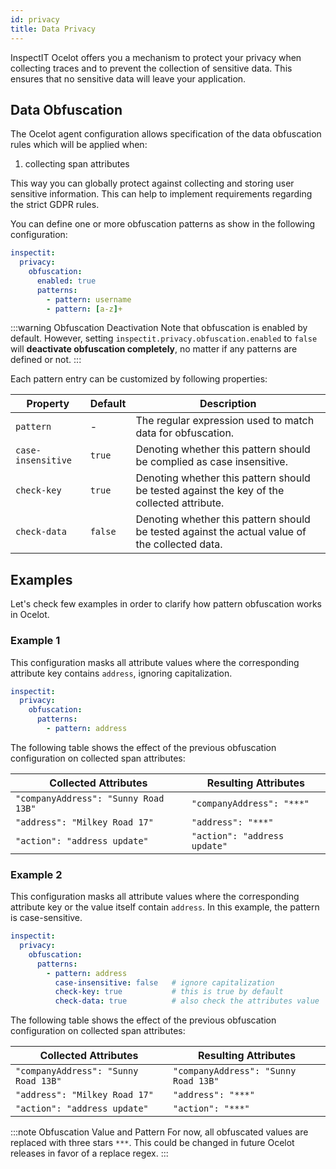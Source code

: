 ```yaml
---
id: privacy
title: Data Privacy
---
```


InspectIT Ocelot offers you a mechanism to protect your privacy when collecting traces and to prevent the collection of sensitive data.
This ensures that no sensitive data will leave your application.

## Data Obfuscation

The Ocelot agent configuration allows specification of the data obfuscation rules which will be applied when:

1. collecting span attributes

This way you can globally protect against collecting and storing user sensitive information.
This can help to implement requirements regarding the strict GDPR rules.

You can define one or more obfuscation patterns as show in the following configuration:

```yaml
inspectit:
  privacy:
    obfuscation:
      enabled: true
      patterns:
        - pattern: username
        - pattern: [a-z]+
```

:::warning Obfuscation Deactivation
Note that obfuscation is enabled by default. However, setting `inspectit.privacy.obfuscation.enabled` to `false` will **deactivate obfuscation completely**, no matter if any patterns are defined or not.
:::

Each pattern entry can be customized by following properties: 

|Property |Default| Description
|---|---|---|
|`pattern`|-| The regular expression used to match data for obfuscation.
|`case-insensitive`|`true`| Denoting whether this pattern should be complied as case insensitive.
|`check-key`|`true`| Denoting whether this pattern should be tested against the key of the collected attribute.
|`check-data`|`false`| Denoting whether this pattern should be tested against the actual value of the collected data.

## Examples

Let's check few examples in order to clarify how pattern obfuscation works in Ocelot.

### Example 1

This configuration masks all attribute values where the corresponding attribute key contains `address`, ignoring capitalization.

```yaml
inspectit:
  privacy:
    obfuscation:
      patterns:
        - pattern: address
```
The following table shows the effect of the previous obfuscation configuration on collected span attributes:

|Collected Attributes|Resulting Attributes
|---|---|
|`"companyAddress": "Sunny Road 13B"`|`"companyAddress": "***"`
|`"address": "Milkey Road 17"`|`"address": "***"`
|`"action": "address update"`|`"action": "address update"`

### Example 2

This configuration masks all attribute values where the corresponding attribute key or the value itself contain `address`. In this example, the pattern is case-sensitive.

```yaml
inspectit:
  privacy:
    obfuscation:
      patterns:
        - pattern: address
          case-insensitive: false   # ignore capitalization
          check-key: true           # this is true by default
          check-data: true          # also check the attributes value
```

The following table shows the effect of the previous obfuscation configuration on collected span attributes:

|Collected Attributes|Resulting Attributes
|---|---|
|`"companyAddress": "Sunny Road 13B"`|`"companyAddress": "Sunny Road 13B"`
|`"address": "Milkey Road 17"`|`"address": "***"`
|`"action": "address update"`|`"action": "***"`

:::note Obfuscation Value and Pattern
For now, all obfuscated values are replaced with three stars `***`. This could be changed in future Ocelot releases in favor of a replace regex.
:::